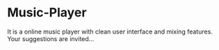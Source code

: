 # Music-Player
It is a online music player with clean user interface and mixing features.
Your suggestions are invited...
